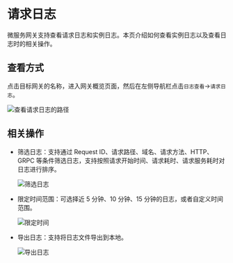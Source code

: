 # 请求日志

微服务网关支持查看请求日志和实例日志。本页介绍如何查看实例日志以及查看日志时的相关操作。

## 查看方式

点击目标网关的名称，进入网关概览页面，然后在左侧导航栏点击`日志查看`->`请求日志`。

![查看请求日志的路径](https://docs.daocloud.io/daocloud-docs-images/docs/skoala/ms-gateway/logs/imgs/reqlog-path.png)

## 相关操作

- 筛选日志：支持通过 Request ID、请求路径、域名、请求方法、HTTP、GRPC 等条件筛选日志，支持按照请求开始时间、请求耗时、请求服务耗时对日志进行排序。

    ![筛选日志](https://docs.daocloud.io/daocloud-docs-images/docs/skoala/ms-gateway/logs/imgs/log-filter1.png)

- 限定时间范围：可选择近 5 分钟、10 分钟、15 分钟的日志，或者自定义时间范围。

    ![限定时间](https://docs.daocloud.io/daocloud-docs-images/docs/skoala/ms-gateway/logs/imgs/logtime1.png)

- 导出日志：支持将日志文件导出到本地。

    ![导出日志](https://docs.daocloud.io/daocloud-docs-images/docs/skoala/ms-gateway/logs/imgs/log-export1.png)
